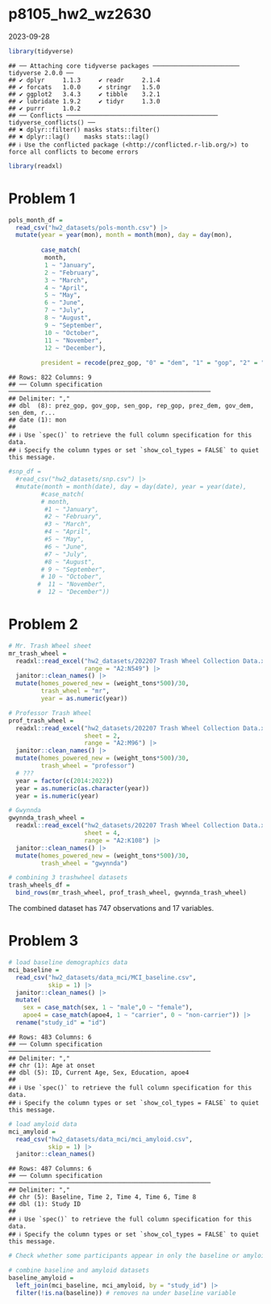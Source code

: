 p8105_hw2_wz2630
================
2023-09-28

``` r
library(tidyverse)
```

    ## ── Attaching core tidyverse packages ──────────────────────── tidyverse 2.0.0 ──
    ## ✔ dplyr     1.1.3     ✔ readr     2.1.4
    ## ✔ forcats   1.0.0     ✔ stringr   1.5.0
    ## ✔ ggplot2   3.4.3     ✔ tibble    3.2.1
    ## ✔ lubridate 1.9.2     ✔ tidyr     1.3.0
    ## ✔ purrr     1.0.2     
    ## ── Conflicts ────────────────────────────────────────── tidyverse_conflicts() ──
    ## ✖ dplyr::filter() masks stats::filter()
    ## ✖ dplyr::lag()    masks stats::lag()
    ## ℹ Use the conflicted package (<http://conflicted.r-lib.org/>) to force all conflicts to become errors

``` r
library(readxl)
```

# Problem 1

``` r
pols_month_df = 
  read_csv("hw2_datasets/pols-month.csv") |> 
  mutate(year = year(mon), month = month(mon), day = day(mon),
         
         case_match(
          month,
          1 ~ "January",
          2 ~ "February",
          3 ~ "March",
          4 ~ "April",
          5 ~ "May",
          6 ~ "June",
          7 ~ "July",
          8 ~ "August",
          9 ~ "September",
          10 ~ "October",
          11 ~ "November",
          12 ~ "December"),
         
         president = recode(prez_gop, "0" = "dem", "1" = "gop", "2" = "gop"))
```

    ## Rows: 822 Columns: 9
    ## ── Column specification ────────────────────────────────────────────────────────
    ## Delimiter: ","
    ## dbl  (8): prez_gop, gov_gop, sen_gop, rep_gop, prez_dem, gov_dem, sen_dem, r...
    ## date (1): mon
    ## 
    ## ℹ Use `spec()` to retrieve the full column specification for this data.
    ## ℹ Specify the column types or set `show_col_types = FALSE` to quiet this message.

``` r
#snp_df = 
  #read_csv("hw2_datasets/snp.csv") |> 
  #mutate(month = month(date), day = day(date), year = year(date),
         #case_match(
         # month,
          #1 ~ "January",
          #2 ~ "February",
          #3 ~ "March",
          #4 ~ "April",
          #5 ~ "May",
          #6 ~ "June",
          #7 ~ "July",
          #8 ~ "August",
         # 9 ~ "September",
         # 10 ~ "October",
        #  11 ~ "November",
        #  12 ~ "December"))
```

# Problem 2

``` r
# Mr. Trash Wheel sheet
mr_trash_wheel = 
  readxl::read_excel("hw2_datasets/202207 Trash Wheel Collection Data.xlsx", 
                     range = "A2:N549") |> 
  janitor::clean_names() |> 
  mutate(homes_powered_new = (weight_tons*500)/30, 
         trash_wheel = "mr",
         year = as.numeric(year))
```

``` r
# Professor Trash Wheel
prof_trash_wheel = 
  readxl::read_excel("hw2_datasets/202207 Trash Wheel Collection Data.xlsx", 
                     sheet = 2, 
                     range = "A2:M96") |> 
  janitor::clean_names() |> 
  mutate(homes_powered_new = (weight_tons*500)/30, 
         trash_wheel = "professor")
  # ???
  year = factor(c(2014:2022))
  year = as.numeric(as.character(year))
  year = is.numeric(year)
```

``` r
# Gwynnda
gwynnda_trash_wheel = 
  readxl::read_excel("hw2_datasets/202207 Trash Wheel Collection Data.xlsx", 
                     sheet = 4, 
                     range = "A2:K108") |> 
  janitor::clean_names() |> 
  mutate(homes_powered_new = (weight_tons*500)/30, 
         trash_wheel = "gwynnda")
```

``` r
# combining 3 trashwheel datasets
trash_wheels_df =
  bind_rows(mr_trash_wheel, prof_trash_wheel, gwynnda_trash_wheel)
```

The combined dataset has 747 observations and 17 variables.

# Problem 3

``` r
# load baseline demographics data
mci_baseline = 
  read_csv("hw2_datasets/data_mci/MCI_baseline.csv",
           skip = 1) |> 
  janitor::clean_names() |> 
  mutate(
    sex = case_match(sex, 1 ~ "male",0 ~ "female"),
    apoe4 = case_match(apoe4, 1 ~ "carrier", 0 ~ "non-carrier")) |> 
  rename("study_id" = "id")
```

    ## Rows: 483 Columns: 6
    ## ── Column specification ────────────────────────────────────────────────────────
    ## Delimiter: ","
    ## chr (1): Age at onset
    ## dbl (5): ID, Current Age, Sex, Education, apoe4
    ## 
    ## ℹ Use `spec()` to retrieve the full column specification for this data.
    ## ℹ Specify the column types or set `show_col_types = FALSE` to quiet this message.

``` r
# load amyloid data
mci_amyloid = 
  read_csv("hw2_datasets/data_mci/mci_amyloid.csv",
           skip = 1) |> 
  janitor::clean_names()
```

    ## Rows: 487 Columns: 6
    ## ── Column specification ────────────────────────────────────────────────────────
    ## Delimiter: ","
    ## chr (5): Baseline, Time 2, Time 4, Time 6, Time 8
    ## dbl (1): Study ID
    ## 
    ## ℹ Use `spec()` to retrieve the full column specification for this data.
    ## ℹ Specify the column types or set `show_col_types = FALSE` to quiet this message.

``` r
# Check whether some participants appear in only the baseline or amyloid datasets
```

``` r
# combine baseline and amyloid datasets
baseline_amyloid = 
  left_join(mci_baseline, mci_amyloid, by = "study_id") |> 
  filter(!is.na(baseline)) # removes na under baseline variable
```
